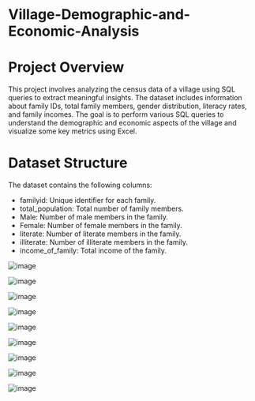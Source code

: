 # Village-Demographic-and-Economic-Analysis
# Project Overview
This project involves analyzing the census data of a village using SQL queries to extract meaningful insights. The dataset includes information about family IDs, total family members, gender distribution, literacy rates, and family incomes. The goal is to perform various SQL queries to understand the demographic and economic aspects of the village and visualize some key metrics using Excel.

# Dataset Structure
The dataset contains the following columns:

- familyid: Unique identifier for each family.
- total_population: Total number of family members.
- Male: Number of male members in the family.
- Female: Number of female members in the family.
- literate: Number of literate members in the family.
- illiterate: Number of illiterate members in the family.
- income_of_family: Total income of the family.

![image](https://github.com/user-attachments/assets/1f2cb926-c803-49e1-9e4b-d46303abd2a4)

![image](https://github.com/user-attachments/assets/bbae771f-4076-4ebe-8cda-8d3b83240f55)

![image](https://github.com/user-attachments/assets/02eb291e-153e-4f5b-b55d-4d9e933447c4)

![image](https://github.com/user-attachments/assets/51353f7b-1796-4e49-8180-2a1404b70b29)

![image](https://github.com/user-attachments/assets/695e356c-22eb-4e30-bfdb-d3dcb6888dda)

![image](https://github.com/user-attachments/assets/3ecf2919-e54d-4e16-abcb-f0f7048b45da)

![image](https://github.com/user-attachments/assets/d1a2278b-1886-4160-82e4-85c636a08d13)

![image](https://github.com/user-attachments/assets/18d2dc5a-d7f2-403d-8a06-91f681ef4a23)

![image](https://github.com/user-attachments/assets/e24c18ff-6821-4d41-a1f1-99e31b63ad93)


